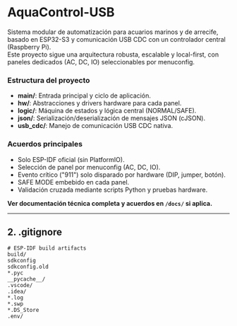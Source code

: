 # AquaControl-USB

Sistema modular de automatización para acuarios marinos y de arrecife, basado en ESP32-S3 y comunicación USB CDC con un controlador central (Raspberry Pi).  
Este proyecto sigue una arquitectura robusta, escalable y local-first, con paneles dedicados (AC, DC, IO) seleccionables por menuconfig.

### Estructura del proyecto

- **main/**: Entrada principal y ciclo de aplicación.
- **hw/**: Abstracciones y drivers hardware para cada panel.
- **logic/**: Máquina de estados y lógica central (NORMAL/SAFE).
- **json/**: Serialización/deserialización de mensajes JSON (cJSON).
- **usb_cdc/**: Manejo de comunicación USB CDC nativa.

### Acuerdos principales

- Solo ESP-IDF oficial (sin PlatformIO).
- Selección de panel por menuconfig (AC, DC, IO).
- Evento crítico ("911") solo disparado por hardware (DIP, jumper, botón).
- SAFE MODE embebido en cada panel.
- Validación cruzada mediante scripts Python y pruebas hardware.

**Ver documentación técnica completa y acuerdos en `/docs/` si aplica.**

---

## 2. **.gitignore**

```gitignore
# ESP-IDF build artifacts
build/
sdkconfig
sdkconfig.old
*.pyc
__pycache__/
.vscode/
.idea/
*.log
*.swp
*.DS_Store
.env/